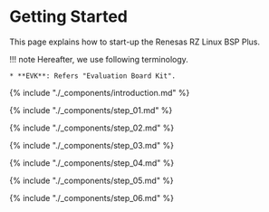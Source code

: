 # Getting Started

This page explains how to start-up the Renesas RZ Linux BSP Plus.

!!! note
    Hereafter, we use following terminology.

    * **EVK**: Refers "Evaluation Board Kit".

{% include "./_components/introduction.md" %}

{% include "./_components/step_01.md" %}

{% include "./_components/step_02.md" %}

{% include "./_components/step_03.md" %}

{% include "./_components/step_04.md" %}

{% include "./_components/step_05.md" %}

{% include "./_components/step_06.md" %}
